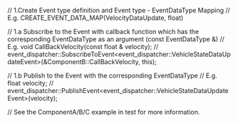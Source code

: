 


// 1.Create Event type definition and Event type - EventDataType Mapping
//   E.g. CREATE_EVENT_DATA_MAP(VelocityDataUpdate, float)

// 1.a Subscribe to the Event with callback function which has the corresponding EventDataType as an argument (const EventDataType &)
//   E.g. void CallBackVelocity(const float & velocity);
//        event_dispatcher::SubscribeToEvent<event_dispatcher::VehicleStateDataUpdateEvent>(&ComponentB::CallBackVelocity, this);

// 1.b Publish to the Event with the corresponding EventDataType
//   E.g. float velocity;
//        event_dispatcher::PublishEvent<event_dispatcher::VehicleStateDataUpdateEvent>(velocity);

// See the ComponentA/B/C example in test for more information.

